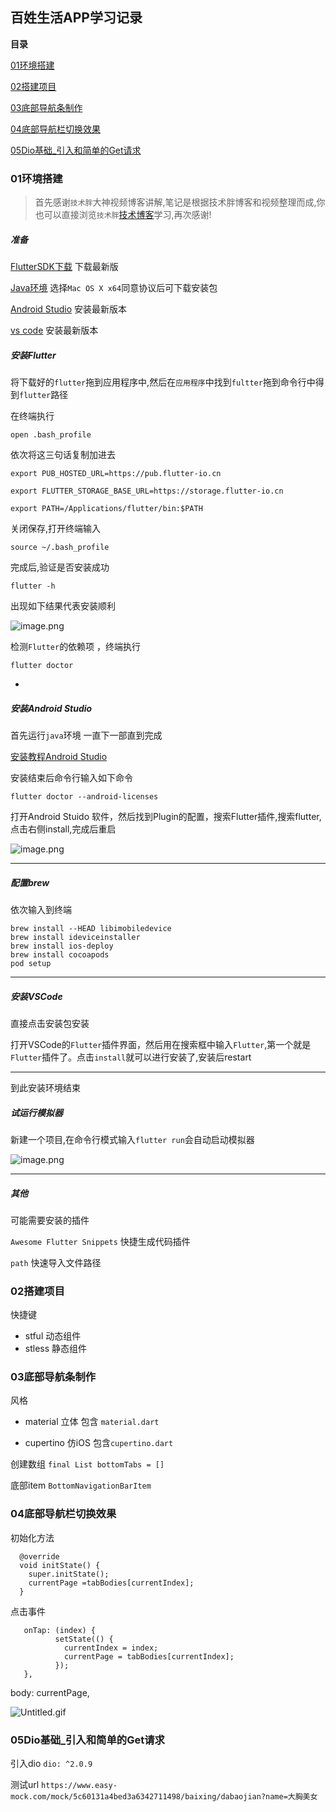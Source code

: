 ## 百姓生活APP学习记录

**目录**

[01环境搭建](#01环境搭建)

[02搭建项目](#02搭建项目)

[03底部导航条制作](#03底部导航条制作)

[04底部导航栏切换效果](#04底部导航栏切换效果)

[05Dio基础_引入和简单的Get请求](#05Dio基础_引入和简单的Get请求)


### 01环境搭建

>首先感谢`技术胖`大神视频博客讲解,笔记是根据技术胖博客和视频整理而成,你也可以直接浏览`技术胖`[技术博客](http://jspang.com/post/flutter1.html)学习,再次感谢!

##### 准备

[FlutterSDK下载]([https://flutter.io/docs/development/tools/sdk/archive?tab=macos#macos) 下载最新版

[Java环境](https://www.oracle.com/technetwork/java/javase/downloads/jdk8-downloads-2133151.html)  选择`Mac OS X x64`同意协议后可下载安装包

[Android Studio](https://developer.android.com/) 安装最新版本

[vs code](https://code.visualstudio.com) 安装最新版本


##### 安装Flutter

将下载好的`flutter`拖到应用程序中,然后在`应用程序`中找到`fultter`拖到命令行中得到`flutter`路径 

在终端执行

```
open .bash_profile
```

依次将这三句话复制加进去
   
```
export PUB_HOSTED_URL=https://pub.flutter-io.cn

```

```
export FLUTTER_STORAGE_BASE_URL=https://storage.flutter-io.cn

```

```
export PATH=/Applications/flutter/bin:$PATH

```

关闭保存,打开终端输入

```
source ~/.bash_profile
```

完成后,验证是否安装成功

```
flutter -h
```
出现如下结果代表安装顺利 

![image.png](https://upload-images.jianshu.io/upload_images/1419035-5dd39fb9769f6624.png?imageMogr2/auto-orient/strip%7CimageView2/2/w/1240)


检测`Flutter`的依赖项 ，终端执行
```
flutter doctor
```

-

##### 安装Android Studio

首先运行`java`环境 一直下一部直到完成

[安装教程Android Studio](https://www.cnblogs.com/xiadewang/p/7820377.html)

安装结束后命令行输入如下命令

```
flutter doctor --android-licenses
```


打开Android Stuido 软件，然后找到Plugin的配置，搜索Flutter插件,搜索flutter,点击右侧install,完成后重启


![image.png](https://upload-images.jianshu.io/upload_images/1419035-18a0ffe388516631.png?imageMogr2/auto-orient/strip%7CimageView2/2/w/1240)


---

##### 配置brew

依次输入到终端

```
brew install --HEAD libimobiledevice
brew install ideviceinstaller
brew install ios-deploy
brew install cocoapods
pod setup

```

---
##### 安装VSCode
直接点击安装包安装

打开VSCode的`Flutter`插件界面，然后用在搜索框中输入`Flutter`,第一个就是`Flutter`插件了。点击`install`就可以进行安装了,安装后restart

---

到此安装环境结束

##### 试运行模拟器
新建一个项目,在命令行模式输入`flutter run`会自动启动模拟器

![image.png](https://upload-images.jianshu.io/upload_images/1419035-5482d4188f2ab43c.png?imageMogr2/auto-orient/strip%7CimageView2/2/w/1240)

---

##### 其他

可能需要安装的插件 

`Awesome Flutter Snippets` 快捷生成代码插件

`path` 快速导入文件路径
### 02搭建项目

快捷键 

* stful 动态组件
* stless 静态组件

### 03底部导航条制作

风格

* material 立体 包含 `material.dart`
	
* cupertino 仿iOS 包含`cupertino.dart`

创建数组  `final List bottomTabs = []`

底部item `BottomNavigationBarItem`

### 04底部导航栏切换效果

初始化方法

```
  @override
  void initState() {
    super.initState();
    currentPage =tabBodies[currentIndex];
  }
```

点击事件

```
   onTap: (index) {
          setState(() {
            currentIndex = index;
            currentPage = tabBodies[currentIndex];
          });
   },
```

body: currentPage,

![Untitled.gif](https://upload-images.jianshu.io/upload_images/1419035-abeba31150c47258.gif?imageMogr2/auto-orient/strip)
### 05Dio基础_引入和简单的Get请求

引入dio  `dio: ^2.0.9`

测试url `https://www.easy-mock.com/mock/5c60131a4bed3a6342711498/baixing/dabaojian?name=大胸美女`
